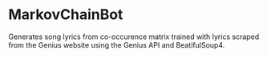 # MarkovChainBot
Generates song lyrics from co-occurence matrix trained with lyrics scraped from the Genius website using the Genius API and BeatifulSoup4.